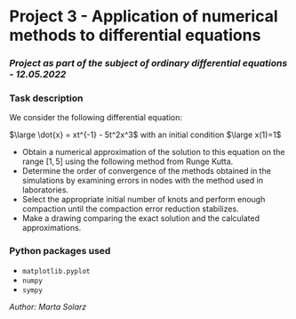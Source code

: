 # Project 3 - Application of numerical methods to differential equations #
### *Project as part of the subject of ordinary differential equations - 12.05.2022* ###

### Task description ###

We consider the following differential equation:

$\large \dot{x} = xt^{-1} - 5t^2x^3$ with an initial condition $\large x(1)=1$

* Obtain a numerical approximation of the solution to this equation on the range $[1,5]$ using the following method from Runge Kutta.
* Determine the order of convergence of the methods obtained in the simulations by examining errors in nodes with the method used in laboratories.
* Select the appropriate initial number of knots and perform enough compaction until the compaction error reduction stabilizes.
* Make a drawing comparing the exact solution and the calculated approximations.

### Python packages used ###

* ```matplotlib.pyplot```
* ```numpy```
* ```sympy```


*Author: Marta Solarz*
